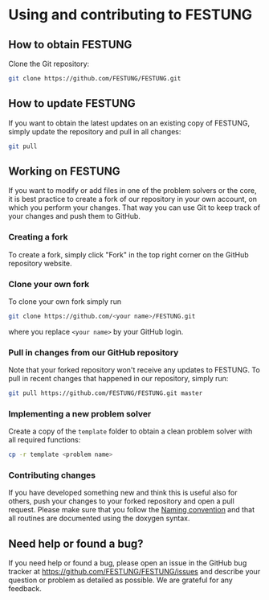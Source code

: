 # Using and contributing to FESTUNG

## How to obtain FESTUNG

Clone the Git repository:

```bash
git clone https://github.com/FESTUNG/FESTUNG.git
```

## How to update FESTUNG

If you want to obtain the latest updates on an existing copy of FESTUNG, simply update the repository and pull in all changes:

```bash
git pull
```

## Working on FESTUNG

If you want to modify or add files in one of the problem solvers or the core, it is best practice to create a fork of our repository in your own account, on which you perform your changes.
That way you can use Git to keep track of your changes and push them to GitHub.

### Creating a fork

To create a fork, simply click "Fork" in the top right corner on the GitHub repository website.

### Clone your own fork

To clone your own fork simply run
```bash
git clone https://github.com/<your name>/FESTUNG.git
```
where you replace `<your name>` by your GitHub login.

### Pull in changes from our GitHub repository

Note that your forked repository won't receive any updates to FESTUNG. To pull in recent changes that happened in our repository, simply run:

```bash
git pull https://github.com/FESTUNG/FESTUNG.git master
```

### Implementing a new problem solver

Create a copy of the `template` folder to obtain a clean problem solver with all required functions:

```bash
cp -r template <problem name>
```

### Contributing changes

If you have developed something new and think this is useful also for others, push your changes to your forked repository and open a pull request. Please make sure that you follow the [Naming convention](namingConvention.md) and that all routines are documented using the doxygen syntax.

## Need help or found a bug?

If you need help or found a bug, please open an issue in the GitHub bug tracker at https://github.com/FESTUNG/FESTUNG/issues and describe your question or problem as detailed as possible.
We are grateful for any feedback.

